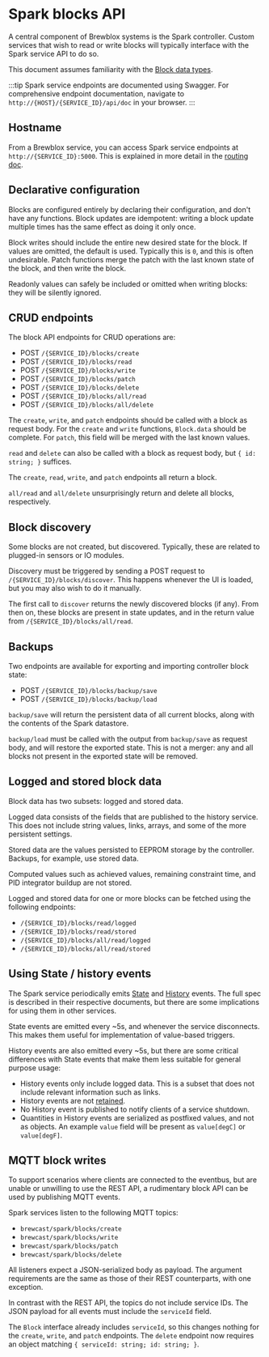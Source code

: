 # Spark blocks API

A central component of Brewblox systems is the Spark controller.
Custom services that wish to read or write blocks will typically interface with the Spark service API to do so.

This document assumes familiarity with the [Block data types](../reference/block_types).

:::tip
Spark service endpoints are documented using Swagger.
For comprehensive endpoint documentation, navigate to `http://{HOST}/{SERVICE_ID}/api/doc` in your browser.
:::

## Hostname

From a Brewblox service, you can access Spark service endpoints at `http://{SERVICE_ID}:5000`.
This is explained in more detail in the [routing doc](./routing).

## Declarative configuration

Blocks are configured entirely by declaring their configuration, and don't have any functions.
Block updates are idempotent: writing a block update multiple times has the same effect as doing it only once.

Block writes should include the entire new desired state for the block.
If values are omitted, the default is used. Typically this is `0`, and this is often undesirable.
Patch functions merge the patch with the last known state of the block, and then write the block.

Readonly values can safely be included or omitted when writing blocks: they will be silently ignored.

## CRUD endpoints

The block API endpoints for CRUD operations are:

- POST `/{SERVICE_ID}/blocks/create`
- POST `/{SERVICE_ID}/blocks/read`
- POST `/{SERVICE_ID}/blocks/write`
- POST `/{SERVICE_ID}/blocks/patch`
- POST `/{SERVICE_ID}/blocks/delete`
- POST `/{SERVICE_ID}/blocks/all/read`
- POST `/{SERVICE_ID}/blocks/all/delete`

The `create`, `write`, and `patch` endpoints should be called with a block as request body.
For the `create` and `write` functions, `Block.data` should be complete.
For `patch`, this field will be merged with the last known values.

`read` and `delete` can also be called with a block as request body, but `{ id: string; }` suffices.

The `create`, `read`, `write`, and `patch` endpoints all return a block.

`all/read` and `all/delete` unsurprisingly return and delete all blocks, respectively.

## Block discovery

Some blocks are not created, but discovered.
Typically, these are related to plugged-in sensors or IO modules.

Discovery must be triggered by sending a POST request to `/{SERVICE_ID}/blocks/discover`.
This happens whenever the UI is loaded, but you may also wish to do it manually.

The first call to `discover` returns the newly discovered blocks (if any).
From then on, these blocks are present in state updates, and in the return value from `/{SERVICE_ID}/blocks/all/read`.

## Backups

Two endpoints are available for exporting and importing controller block state:

- POST `/{SERVICE_ID}/blocks/backup/save`
- POST `/{SERVICE_ID}/blocks/backup/load`

`backup/save` will return the persistent data of all current blocks, along with the contents of the Spark datastore.

`backup/load` must be called with the output from `backup/save` as request body, and will restore the exported state.
This is not a merger: any and all blocks not present in the exported state will be removed.

## Logged and stored block data

Block data has two subsets: logged and stored data.

Logged data consists of the fields that are published to the history service.
This does not include string values, links, arrays, and some of the more persistent settings.

Stored data are the values persisted to EEPROM storage by the controller.
Backups, for example, use stored data.

Computed values such as achieved values, remaining constraint time, and PID integrator buildup are not stored.

Logged and stored data for one or more blocks can be fetched using the following endpoints:

- `/{SERVICE_ID}/blocks/read/logged`
- `/{SERVICE_ID}/blocks/read/stored`
- `/{SERVICE_ID}/blocks/all/read/logged`
- `/{SERVICE_ID}/blocks/all/read/stored`

## Using State / history events

The Spark service periodically emits [State](../reference/spark_state) and [History](../reference/history_events) events.
The full spec is described in their respective documents, but there are some implications for using them in other services.

State events are emitted every ~5s, and whenever the service disconnects.
This makes them useful for implementation of value-based triggers.

History events are also emitted every ~5s, but there are some critical differences with State events that make them less suitable for general purpose usage:
- History events only include logged data. This is a subset that does not include relevant information such as links.
- History events are not [retained](https://www.hivemq.com/blog/mqtt-essentials-part-8-retained-messages/).
- No History event is published to notify clients of a service shutdown.
- Quantities in History events are serialized as postfixed values, and not as objects. An example `value` field will be present as `value[degC]` or `value[degF]`.

## MQTT block writes

To support scenarios where clients are connected to the eventbus,
but are unable or unwilling to use the REST API, a rudimentary block API can be used by publishing MQTT events.

Spark services listen to the following MQTT topics:
- `brewcast/spark/blocks/create`
- `brewcast/spark/blocks/write`
- `brewcast/spark/blocks/patch`
- `brewcast/spark/blocks/delete`

All listeners expect a JSON-serialized body as payload.
The argument requirements are the same as those of their REST counterparts, with one exception.

In contrast with the REST API, the topics do not include service IDs.
The JSON payload for all events must include the `serviceId` field.

The `Block` interface already includes `serviceId`, so this changes nothing for the `create`, `write`, and `patch` endpoints.
The `delete` endpoint now requires an object matching `{ serviceId: string; id: string; }`.
